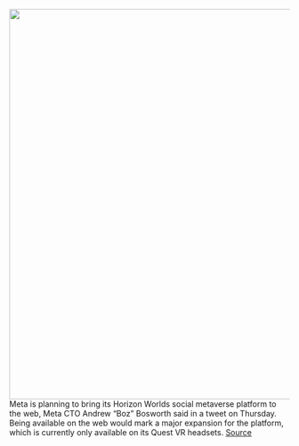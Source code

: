 <img src='https://cdn.vox-cdn.com/thumbor/7mp_zIaoRkLrM9VnFOlITfBZwdI=/0x0:2040x1360/1200x800/filters:focal(857x517:1183x843)/cdn.vox-cdn.com/uploads/chorus_image/image/70750742/acastro_211101_1777_meta_0001.0.jpg' width='700px' /><br/>
Meta is planning to bring its Horizon Worlds social metaverse platform to the web, Meta CTO Andrew “Boz” Bosworth said in a tweet on Thursday. Being available on the web would mark a major expansion for the platform, which is currently only available on its Quest VR headsets.
<a href='https://www.theverge.com/2022/4/14/23025899/meta-horizon-worlds-web-version-metaverse-platform'> Source <a/>